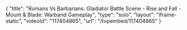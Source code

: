 {
    "title": "Romans Vs Barbarians: Gladiator Battle Scene - Rise and Fall - Mount & Blade: Warband Gameplay",
    "type": "solo",
    "layout": "iframe-static",
    "videoId": "117404865",
    "url": "\/tvpembed\/117404865"
}